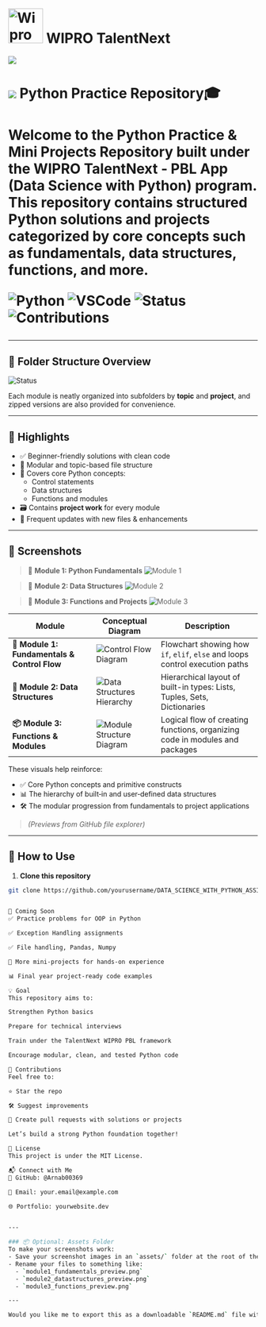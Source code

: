<h1><img src="https://upload.wikimedia.org/wikipedia/commons/thumb/a/a0/Wipro_Primary_Logo_Color_RGB.svg/2560px-Wipro_Primary_Logo_Color_RGB.svg.png" width="70" alt="Wipro Logo"> WIPRO TalentNext</h1>
<img src="assets/">

<h1><img src="https://www.python.org/static/favicon.ico"> Python Practice Repository🎓 <h1>

Welcome to the **Python Practice & Mini Projects Repository** built under the **WIPRO TalentNext - PBL App (Data Science with Python)** program. This repository contains structured Python solutions and projects categorized by core concepts such as fundamentals, data structures, functions, and more.

![Python](https://img.shields.io/badge/Python-3.10-blue?style=for-the-badge&logo=python&logoColor=white)
![VSCode](https://img.shields.io/badge/IDE-VSCode-007ACC?style=for-the-badge&logo=visualstudiocode)
![Status](https://img.shields.io/badge/Status-Active-brightgreen?style=for-the-badge)
![Contributions](https://img.shields.io/badge/Contributions-Welcome-yellow?style=for-the-badge)

---

## 📁 Folder Structure Overview
![Status](https://img.shields.io/badge/status-Under%20Development-yellow)


Each module is neatly organized into subfolders by **topic** and **project**, and zipped versions are also provided for convenience.

---

## 🚀 Highlights

- ✅ Beginner-friendly solutions with clean code
- 📂 Modular and topic-based file structure
- 🧠 Covers core Python concepts:
  - Control statements
  - Data structures
  - Functions and modules
- 🗃️ Contains **project work** for every module
- 🔄 Frequent updates with new files & enhancements

---

## 📸 Screenshots

> 🧪 **Module 1: Python Fundamentals**
![Module 1](./assets/module1_fundamentals_preview.png)

> 🧬 **Module 2: Data Structures**
![Module 2](./assets/module2_datastructures_preview.png)

> 🔧 **Module 3: Functions and Projects**
![Module 3](./assets/module3_functions_preview.png)

| Module | Conceptual Diagram | Description |
|--------|---------------------|-------------|
| **🧠 Module 1: Fundamentals & Control Flow** | ![Control Flow Diagram](https://realpython.com/cdn-cgi/image/width=960,format=auto/https://files.realpython.com/media/Python-Basics-Video-Course_Watermarked.5710cce31aa9.jpg)| Flowchart showing how `if`, `elif`, `else` and loops control execution paths |
| **🔢 Module 2: Data Structures** | ![Data Structures Hierarchy](https://files.realpython.com/media/The-Python-defaultdict-Type_Watermarked.f6e14d903857.jpg) | Hierarchical layout of built-in types: Lists, Tuples, Sets, Dictionaries |
| **📦 Module 3: Functions & Modules** | ![Module Structure Diagram](https://files.realpython.com/media/Pythons-__all__-Set-Up-Your-Packages-and-Modules-for-Wildcard-Imports_Watermarked.698d61e0300d.jpg) | Logical flow of creating functions, organizing code in modules and packages |

These visuals help reinforce:
- ✅ Core Python concepts and primitive constructs
- 📊 The hierarchy of built‑in and user‑defined data structures
- 🛠️ The modular progression from fundamentals to project applications

> _(Previews from GitHub file explorer)_

---

## 🔧 How to Use

1. **Clone this repository**
```bash
git clone https://github.com/yourusername/DATA_SCIENCE_WITH_PYTHON_ASSIGNMENTS_WIPRO.git


🌱 Coming Soon
✅ Practice problems for OOP in Python

✅ Exception Handling assignments

✅ File handling, Pandas, Numpy

📁 More mini-projects for hands-on experience

📊 Final year project-ready code examples

💡 Goal
This repository aims to:

Strengthen Python basics

Prepare for technical interviews

Train under the TalentNext WIPRO PBL framework

Encourage modular, clean, and tested Python code

🤝 Contributions
Feel free to:

⭐ Star the repo

🛠 Suggest improvements

📩 Create pull requests with solutions or projects

Let’s build a strong Python foundation together!

🧾 License
This project is under the MIT License.

📬 Connect with Me
🔗 GitHub: @Arnab00369

📧 Email: your.email@example.com

🌐 Portfolio: yourwebsite.dev


---

### 📦 Optional: Assets Folder
To make your screenshots work:
- Save your screenshot images in an `assets/` folder at the root of the repo.
- Rename your files to something like:
  - `module1_fundamentals_preview.png`
  - `module2_datastructures_preview.png`
  - `module3_functions_preview.png`

---

Would you like me to export this as a downloadable `README.md` file with the assets folder prepared?

